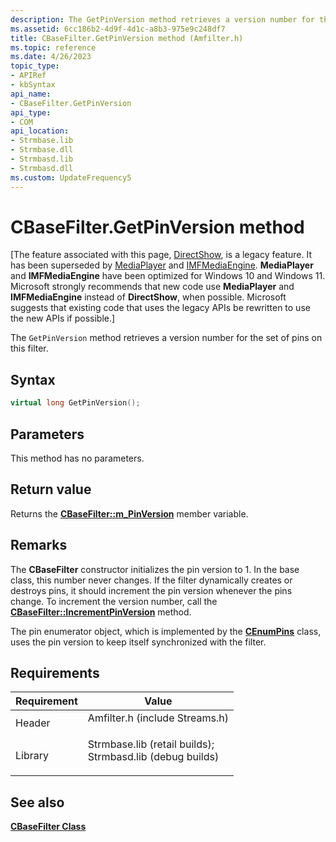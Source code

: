 ```yaml
---
description: The GetPinVersion method retrieves a version number for the set of pins on this filter.
ms.assetid: 6cc186b2-4d9f-4d1c-a8b3-975e9c248df7
title: CBaseFilter.GetPinVersion method (Amfilter.h)
ms.topic: reference
ms.date: 4/26/2023
topic_type: 
- APIRef
- kbSyntax
api_name: 
- CBaseFilter.GetPinVersion
api_type: 
- COM
api_location: 
- Strmbase.lib
- Strmbase.dll
- Strmbasd.lib
- Strmbasd.dll
ms.custom: UpdateFrequency5
---
```


# CBaseFilter.GetPinVersion method

\[The feature associated with this page, [DirectShow](/windows/win32/directshow/directshow), is a legacy feature. It has been superseded by [MediaPlayer](/uwp/api/Windows.Media.Playback.MediaPlayer) and [IMFMediaEngine](/windows/win32/api/mfmediaengine/nn-mfmediaengine-imfmediaengine). **MediaPlayer** and **IMFMediaEngine** have been optimized for Windows 10 and Windows 11. Microsoft strongly recommends that new code use **MediaPlayer** and **IMFMediaEngine** instead of **DirectShow**, when possible. Microsoft suggests that existing code that uses the legacy APIs be rewritten to use the new APIs if possible.\]

The `GetPinVersion` method retrieves a version number for the set of pins on this filter.

## Syntax


```C++
virtual long GetPinVersion();
```



## Parameters

This method has no parameters.

## Return value

Returns the [**CBaseFilter::m\_PinVersion**](cbasefilter-m-pinversion.md) member variable.

## Remarks

The **CBaseFilter** constructor initializes the pin version to 1. In the base class, this number never changes. If the filter dynamically creates or destroys pins, it should increment the pin version whenever the pins change. To increment the version number, call the [**CBaseFilter::IncrementPinVersion**](cbasefilter-incrementpinversion.md) method.

The pin enumerator object, which is implemented by the [**CEnumPins**](cenumpins.md) class, uses the pin version to keep itself synchronized with the filter.

## Requirements



| Requirement | Value |
|--------------------|--------------------------------------------------------------------------------------------------------------------------------------------------------------------------------------------|
| Header<br/>  | <dl> <dt>Amfilter.h (include Streams.h)</dt> </dl>                                                                                  |
| Library<br/> | <dl> <dt>Strmbase.lib (retail builds); </dt> <dt>Strmbasd.lib (debug builds)</dt> </dl> |



## See also

<dl> <dt>

[**CBaseFilter Class**](cbasefilter.md)
</dt> </dl>

 

 




